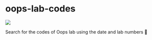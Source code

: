 # oops-lab-codes
![](Night-programming.gif/)

Search for the codes of Oops lab using the
date and lab numbers 🙂
